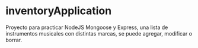 # inventoryApplication

Proyecto para practicar NodeJS Mongoose y Express, una lista de instrumentos musicales con distintas marcas, se puede agregar, modificar o borrar.
